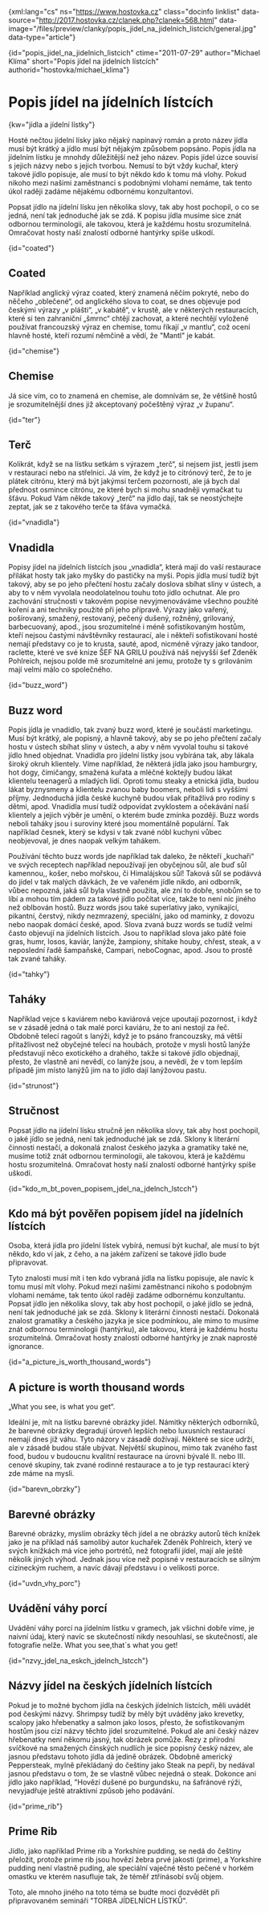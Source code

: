 
{xml:lang="cs" ns="https://www.hostovka.cz" class="docinfo linklist" data-source="http://2017.hostovka.cz/clanek.php?clanek=568.html" data-image="/files/preview/clanky/popis\_jidel\_na\_jidelnich\_listcich/general.jpg" data-type="article"}

{id="popis\_jidel\_na\_jidelnich\_listcich" ctime="2011-07-29" author="Michael Klíma" short="Popis jídel na jídelních lístcích" authorid="hostovka/michael_klima"}

# Popis jídel na jídelních lístcích

<!-- generated attribute kw by user_udpatekw.sh on 2019-08-25, do not edit -->

{kw="jídla a jídelní lístky"}

Hosté nečtou jídelní lísky jako nějaký napínavý román a proto název jídla musí být krátký a jídlo musí být nějakým způsobem popsáno. Popis jídla na jídelním lístku je mnohdy důležitější než jeho název. Popis jídel úzce souvisí s jejich názvy nebo s jejich tvorbou. Nemusí to být vždy kuchař, který takové jídlo popisuje, ale musí to být někdo kdo k tomu má vlohy. Pokud nikoho mezi našimi zaměstnanci s podobnými vlohami nemáme, tak tento úkol raději zadáme nějakému odbornému konzultantovi.

Popsat jídlo na jídelní lísku jen několika slovy, tak aby host pochopil, o co se jedná, není tak jednoduché jak se zdá. K popisu jídla musíme sice znát odbornou terminologii, ale takovou, která je každému hostu srozumitelná. Omračovat hosty naší znalostí odborné hantýrky spíše uškodí.

{id="coated"}

## Coated

Například anglický výraz coated, který znamená něčím pokryté, nebo do něčeho „oblečené“, od anglického slova to coat, se dnes objevuje pod českými výrazy „v plášti“, „v kabátě“, v krustě, ale v některých restauracích, které si ten zahraniční „šmrnc“ chtějí zachovat, a které nechtějí vyloženě používat francouzský výraz en chemise, tomu říkají „v mantlu“, což ocení hlavně hosté, kteří rozumí němčině a vědí, že "Mantl" je kabát.

{id="chemise"}

## Chemise

Já sice vím, co to znamená en chemise, ale domnívám se, že většině hostů je srozumitelnější dnes již akceptovaný počeštěný výraz „v županu“.

{id="ter"}

## Terč

Kolikrát, když se na lístku setkám s výrazem „terč“, si nejsem jist, jestli jsem v restauraci nebo na střelnici. Já vím, že když je to citrónový terč, že to je plátek citrónu, který má být jakýmsi terčem pozornosti, ale já bych dal přednost osmince citrónu, ze které bych si mohu snadněji vymačkat tu šťávu. Pokud Vám někde takový „terč“ na jídlo dají, tak se neostýchejte zeptat, jak se z takového terče ta šťáva vymačká.

{id="vnadidla"}

## Vnadidla

Popisy jídel na jídelních lístcích jsou „vnadidla“, která mají do vaší restaurace přilákat hosty tak jako myšky do pastičky na myši. Popis jídla musí tudíž být takový, aby se po jeho přečtení hostu začaly doslova sbíhat sliny v ústech, a aby to v něm vyvolala neodolatelnou touhu toto jídlo ochutnat. Ale pro zachování stručnosti v takovém popise nevyjmenováváme všechno použité koření a ani techniky použité při jeho přípravě. Výrazy jako vařený, pošírovaný, smažený, restovaný, pečený dušený, rožněný, grilovaný, barbecuovaný, apod., jsou srozumitelné i méně sofistikovaným hostům, kteří nejsou častými návštěvníky restaurací, ale i někteří sofistikovaní hosté nemají představy co je to krusta, sauté, apod, nicméně výrazy jako tandoor, raclette, které ve své knize ŠEF NA GRILU používá náš nejvyšší šef Zdeněk Pohlreich, nejsou polde mě srozumitelné ani jemu, protože ty s grilováním mají velmi málo co společného.

{id="buzz_word"}

## Buzz word

Popis jídla je vnadidlo, tak zvaný buzz word, které je součástí marketingu. Musí být krátký, ale popisný, a hlavně takový, aby se po jeho přečtení začaly hostu v ústech sbíhat sliny v ústech, a aby v něm vyvolal touhu si takové jídlo hned objednat. Vnadidla pro jídelní lístky jsou vybírána tak, aby lákala široký okruh klientely. Víme například, že některá jídla jako jsou hamburgry, hot dogy, čimičangy, smažená kuřata a mléčné koktejly budou lákat klientelu teenagerů a mladých lidí. Oproti tomu steaky a etnická jídla, budou lákat byznysmeny a klientelu zvanou baby boomers, neboli lidi s vyššími příjmy. Jednoduchá jídla české kuchyně budou však přitažlivá pro rodiny s dětmi, apod. Vnadidla musí tudíž odpovídat zvyklostem a očekávání naší klientely a jejich výběr je umění, o kterém bude zmínka později. Buzz words neboli taháky jsou i suroviny které jsou momentálně populární. Tak například česnek, který se kdysi v tak zvané nóbl kuchyni vůbec neobjevoval, je dnes naopak velkým tahákem.

Používání těchto buzz words jde například tak daleko, že někteří „kuchaři“ ve svých receptech například nepoužívají jen obyčejnou sůl, ale buď sůl kamennou,, košer, nebo mořskou, či Himalájskou sůl! Taková sůl se podávvá do jídel v tak malých dávkách, že ve vařeném jídle nikdo, ani odborník, vůbec nepozná, jaká sůl byla vlastně použita, ale zní to dobře, snobům se to líbí a mohou tím pádem za takové jídlo počítat více, takže to není nic jiného než oblbován hostů. Buzz words jsou také superlativy jako, vynikající, pikantní, čerstvý, nikdy nezmrazený, speciální, jako od maminky, z dovozu nebo naopak domácí české, apod. Slova zvaná buzz words se tudíž velmi často objevují na jídelních lístcích. Jsou to například slova jako pâté foie gras, humr, losos, kaviár, lanýže, žampiony, shitake houby, chřest, steak, a v neposlední řadě šampaňské, Campari, neboCognac, apod. Jsou to prostě tak zvané taháky.

{id="tahky"}

## Taháky

Například vejce s kaviárem nebo kaviárová vejce upoutají pozornost, i když se v zásadě jedná o tak malé porci kaviáru, že to ani nestojí za řeč. Obdobně telecí ragoût s lanýži, když je to psáno francouzsky, má větší přitažlivost než obyčejné telecí na houbách, protože v mysli hostů lanýže představují něco exotického a drahého, takže si takové jídlo objednají, přesto, že vlastně ani nevědí, co lanýže jsou, a nevědí, že v tom lepším případě jim místo lanýžů jim na to jídlo dají lanýžovou pastu.

{id="strunost"}

## Stručnost

Popsat jídlo na jídelní lísku stručně jen několika slovy, tak aby host pochopil, o jaké jídlo se jedná, není tak jednoduché jak se zdá. Sklony k literární činnosti nestačí, a dokonalá znalost českého jazyka a gramatiky také ne, musíme totiž znát odbornou terminologii, ale takovou, která je každému hostu srozumitelná. Omračovat hosty naší znalostí odborné hantýrky spíše uškodí.

{id="kdo\_m\_bt\_poven\_popisem\_jdel\_na\_jdelnch\_lstcch"}

## Kdo má být pověřen popisem jídel na jídelních lístcích

Osoba, která jídla pro jídelní lístek vybírá, nemusí být kuchař, ale musí to být někdo, kdo ví jak, z čeho, a na jakém zařízení se takové jídlo bude připravovat.

Tyto znalosti musí mít i ten kdo vybraná jídla na lístku popisuje, ale navíc k tomu musí mít vlohy. Pokud mezi našimi zaměstnanci nikoho s podobným vlohami nemáme, tak tento úkol raději zadáme odbornému konzultantu. Popsat jídlo jen několika slovy, tak aby host pochopil, o jaké jídlo se jedná, není tak jednoduché jak se zdá. Sklony k literární činnosti nestačí. Dokonalá znalost gramatiky a českého jazyka je sice podmínkou, ale mimo to musíme znát odbornou terminologii (hantýrku), ale takovou, která je každému hostu srozumitelná. Omračovat hosty znalostí odborné hantýrky je znak naprosté ignorance.

{id="a\_picture\_is\_worth\_thousand_words"}

## A picture is worth thousand words

„What you see, is what you get“.

Ideální je, mít na lístku barevné obrázky jídel. Námitky některých odborníků, že barevné obrázky degradují úroveň lepších nebo luxusních restaurací nemají dnes již váhu. Tyto názory v zásadě dožívají. Některé se sice udrží, ale v zásadě budou stále ubývat. Největší skupinou, mimo tak zvaného fast food, budou v budoucnu kvalitní restaurace na úrovni bývalé II. nebo III. cenové skupiny, tak zvané rodinné restaurace a to je typ restaurací který zde máme na mysli.

{id="barevn_obrzky"}

## Barevné obrázky

Barevné obrázky, myslím obrázky těch jídel a ne obrázky autorů těch knížek jako je na příklad náš samolibý autor kuchařek Zdeněk Pohlreich, který ve svých knížkách má více jeho portrétů, než fotografií jídel, mají ale ještě několik jiných výhod. Jednak jsou více než popisné v restauracích se silným cizineckým ruchem, a navíc dávají představu i o velikosti porce.

{id="uvdn\_vhy\_porc"}

## Uvádění váhy porcí

Uvádění váhy porcí na jídelním lístku v gramech, jak všichni dobře víme, je naivní údaj, který navíc se skutečností nikdy nesouhlasí, se skutečností, ale fotografie nelže. What you see,that´s what you get!

{id="nzvy\_jdel\_na\_eskch\_jdelnch_lstcch"}

## Názvy jídel na českých jídelních lístcích

Pokud je to možné bychom jídla na českých jídelních lístcích, měli uvádět pod českými názvy. Shrimpsy tudíž by měly být uváděny jako krevetky, scalopy jako hřebenatky a salmon jako losos, přesto, že sofistikovaným hostům jsou cizí názvy těchto jídel srozumitelné. Pokud ale ani český název hřebenatky není někomu jasný, tak obrázek pomůže. Řezy z přírodní svíčkové na smažených čínských nudlích je sice popisný český název, ale jasnou představu tohoto jídla dá jedině obrázek. Obdobně americký Peppersteak, mylně překládaný do češtiny jako Steak na pepři, by nedával jasnou představu o tom, že se vlastně vůbec nejedná o steak. Dokonce ani jídlo jako například, "Hovězí dušené po burgundsku, na šafránové rýži, nevyjadřuje ještě atraktivní způsob jeho podávání.

{id="prime_rib"}

## Prime Rib

Jídlo, jako například Prime rib a Yorkshire pudding, se nedá do češtiny přeložit, protože prime rib jsou hovězí žebra prvé jakosti (prime), a Yorkshire pudding není vlastně puding, ale speciální vaječné těsto pečené v horkém omastku ve kterém nasufluje tak, že téměř ztřínásobí svůj objem.

Toto, ale mnoho jiného na toto téma se budte moci dozvědět při připravovaném semináři "TORBA JÍDELNÍCH LÍSTKŮ".

